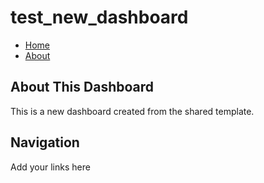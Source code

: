 # test_new_dashboard

- [Home](index.html)
- [About](about.html)

## About This Dashboard

This is a new dashboard created from the shared template.

## Navigation

Add your links here
